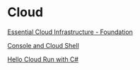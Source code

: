 # Cloud

[Essential Cloud Infrastructure - Foundation](https://www.pluralsight.com/courses/essential-cloud-infrastructure-foundation)

[Console and Cloud Shell](https://googlepluralsight.qwiklabs.com/focuses/37218)

[Hello Cloud Run with C#](https://codelabs.developers.google.com/codelabs/cloud-run-hello-csharp/index.html?index=..%2F..index)
